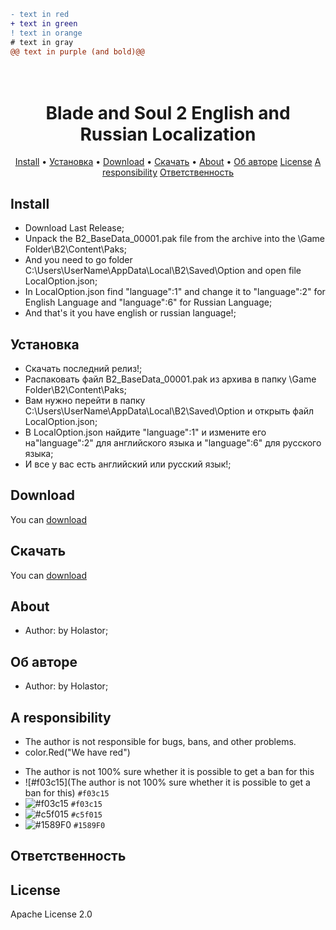 ```diff
- text in red
+ text in green
! text in orange
# text in gray
@@ text in purple (and bold)@@
```
<h1 align="center">
  <br>
  Blade and Soul 2 English and Russian Localization
  <br>
</h1>

<p align="center">
  <a href="#Install">Install</a> •
  <a href="#Установка">Установка</a> •
  <a href="#download">Download</a> •
  <a href="#Скачать">Скачать</a> •
  <a href="#About">About</a> •
  <a href="#Об авторе">Об авторе</a>
  <a href="#License">License</a>
  <a href="#A responsibility">A responsibility</a>
  <a href="#Ответственность">Ответственность</a>
</p>



## Install

* Download Last Release;
* Unpack the B2_BaseData_00001.pak file from the archive into the \Game Folder\B2\Content\Paks;
* And you need to go folder C:\Users\UserName\AppData\Local\B2\Saved\Option and open file LocalOption.json;
* In LocalOption.json find "language":1" and change it to "language":2" for English Language and "language":6" for Russian Language;
* And that's it you have english or russian language!;

<!-- ![screenshot](https://raw.githubusercontent.com/amitmerchant1990/electron-markdownify/master/app/img/markdownify.gif) -->

## Установка

* Скачать последний релиз!;
* Распаковать файл B2_BaseData_00001.pak из архива в папку \Game Folder\B2\Content\Paks;
* Вам нужно перейти в папку C:\Users\UserName\AppData\Local\B2\Saved\Option и открыть файл LocalOption.json;
* В LocalOption.json найдите "language":1" и измените его на"language":2" для английского языка и "language":6" для русского языка;
* И все у вас есть английский или русский язык!;

## Download

You can [download](https://github.com/Holastor/Blade-and-Soul-2-Localization/releases)

## Скачать

You can [download](https://github.com/Holastor/Blade-and-Soul-2-Localization/releases)

## About
  * Author: by Holastor;
## Об авторе
  * Author: by Holastor;

## A responsibility

* The author is not responsible for bugs, bans, and other problems.
* color.Red("We have red")
- The author is not 100% sure whether it is possible to get a ban for this
- ![#f03c15](The author is not 100% sure whether it is possible to get a ban for this) `#f03c15`
- ![#f03c15](https://imgstack.try2explore.com/i/aHR0cHM6Ly9wbGFjZWhvbGQuaXQvMTUvZjAzYzE1LzAwMDAwMD90ZXh0PSs=.jpg) `#f03c15`
- ![#c5f015](https://imgstack.try2explore.com/i/aHR0cHM6Ly9wbGFjZWhvbGQuaXQvMTUvYzVmMDE1LzAwMDAwMD90ZXh0PSs=.jpg) `#c5f015`
- ![#1589F0](https://imgstack.try2explore.com/i/aHR0cHM6Ly9wbGFjZWhvbGQuaXQvMTUvMTU4OUYwLzAwMDAwMD90ZXh0PSs=.jpg) `#1589F0`
## Ответственность

## License

Apache License 2.0
